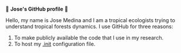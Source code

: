 :wave: **Jose's GitHub profile** :wave:

Hello, my name is Jose Medina and I am a tropical ecologists trying to understand tropical forests dynamics. I use GitHub for three reasons:

1. To make publicly available the code that I use in my research.
2. To host my [.init](https://github.com/jamedina09/my_emacs) configuration file.
